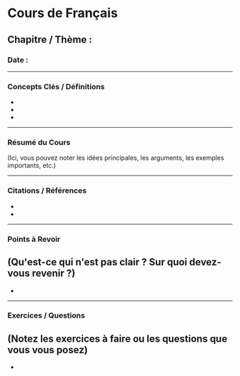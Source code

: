 # Cours de Français

## Chapitre / Thème : 

### Date : 

---

### Concepts Clés / Définitions
- 
- 
- 

---

### Résumé du Cours
(Ici, vous pouvez noter les idées principales, les arguments, les exemples importants, etc.)

---

### Citations / Références
- 
- 

---

### Points à Revoir
(Qu'est-ce qui n'est pas clair ? Sur quoi devez-vous revenir ?)
- 
- 

---

### Exercices / Questions
(Notez les exercices à faire ou les questions que vous vous posez)
- 
- 
